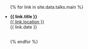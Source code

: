 <div class="publications">
<ul style="margin-left:-20px">

{% for link in site.data.talks.main %}

<li>
<div class="pub-row">
  <div class="col-sm-9">
      <div class="title"><b>{{ link.title }}</b></div>
      <div class="author"> <i class="fas fa-map-pin"></i> <a href="{{ link.conf_website }}"> {{ link.location }} </a></div>
      <div class="periodical"> <i class="fas fa-calendar-alt"></i> {{ link.date }}</div>
  </div>
</div>
</li>

<br>

{% endfor %}

</ul>
</div>

